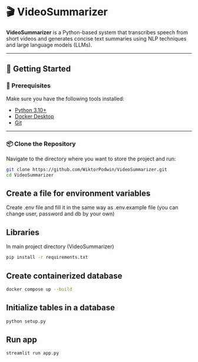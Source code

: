 # 🎬 VideoSummarizer

**VideoSummarizer** is a Python-based system that transcribes speech from short videos and generates concise text summaries using NLP techniques and large language models (LLMs).

---

## 🚀 Getting Started

### 🧰 Prerequisites

Make sure you have the following tools installed:

- [Python 3.10+](https://www.python.org/downloads/)
- [Docker Desktop](https://www.docker.com/products/docker-desktop/)
- [Git](https://git-scm.com/downloads)

---

### 📦 Clone the Repository

Navigate to the directory where you want to store the project and run:

```bash
git clone https://github.com/WiktorPodwin/VideoSummarizer.git
cd VideoSummarizer
```

## Create a file for environment variables
Create .env file and fill it in the same way as .env.example file (you can change user, password and db by your own)

## Libraries
In main project directory (VideoSummarizer)
```bash
pip install -r requirements.txt
```

## Create containerized database
```bash
docker compose up --build
```

## Initialize tables in a database
```bash
python setup.py
```

## Run app
```bash
streamlit run app.py
```
